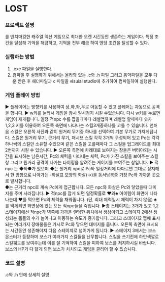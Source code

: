 # LOST
### 프로젝트 설명
<Vampire Survivors>를 벤치마킹한 캐주얼 액션 게임으로 최대한 오랜 시간동안 생존하는 게임이다. 특정 조건을 달성해 기억을 해금하고, 기억을 전부 해금
하여 엔딩 조건을 달성할 수 있다.

### 실행하는 방법 
1. .exe 파일을 실행한다.
2. 컴파일 후 실행하기 위해서는 올라와 있는 .c와 .h 파일 그리고 음악파일을  모두 다운 받은 후 헤더파일과 c 파일을 visuial studio에 추가하여 컴파일하여 실행한다.

### 게임 플레이 방법
  ▶ 플레이어는 방향키를 사용하여 상,하,좌,우로 아동할 수 있고 플레어는 자동으로 공격을 합니다.
  ▶ w키를 눌러서 게임을 잠시 일시정지 시킬 수있습니다. 다시 w키를 누르면 게임이 재개됩니다.
   일정 적npc 수를 잡을때마다 레벨업하며 레벨업 할때마다 숫자 1,2,3 키를 이용하여 오른쪽 측면에 나타나는 스킬3개중하나를 고를 수 있습니다. 
  맨처음 스킬은 오른쪽 사진과 같이 원거리 무기중 하나를 선택하여 기본 무기로 가지게됩니다.
  스킬은 원거리 무기, 근거리 무기, 패시브 스킬 각각 3개씩 구성되어 있고 Pc는 각각 하나씩의 스킬만 소유할 수있으며 같은 스킬을 고를때마다 그 스킬을 업그레이드를 최대 2번까지 시킬 수 있습니다.
  ▶ 오른쪽 측면에 차례대로 보여지는 창들은 버텨야되는 시간을 표시하는 남은시간, Pc의 체력을 나타내는 체력,
  Pc가 가진 스킬을 보여주는 스킬창 그리고 원거리 공격이 나가는 타이밍을 알려주는 게이지를 보여주는 창입니다.
  ▶ 적npc 는 ◆와●가 있으며 ◆는 원거리 npc로 Pc와 일정거리에 다다르면 그대로 정지해서 한 방향으로 나아가는 -화살표 모양의 화살(→)을 동서남북중 가장 Pc와 가까운 곳으로 발사합니다.  
  ●는 근거리 npc로 계속 Pc에게 접근합니다. 모든 npc와 화살은 Pc와 닿았을때 대미지를 주며 사라집니다.
  ▶ 적npc를 잡게 되면 일정확률로 ♥와♣ 아이템이 화면에 나타나는데 ♥를 먹으면 Pc의 체력을 채워줍니다.
  (단, 최대 체력일시 체력이 차지 않음) ♣를 먹게되면 화면상에 있는 모든 적npc들을 죽입니다.
  ▶총 스테이지는 3개가 있고 1,2 스테이지에선 적npc가 벽쪽에 가까운 랜덤한 위치에서 생성이되고
  스테이지 2에선 생성되는 몹들의 수가 늘어나고 이동하는 속도가 증가합니다. 
  그리고 스테이지2 맵에 표시되는 여러가지 장애물들은 가시로 Pc와 닿으면 대미지를 줍니다. 
  오른쪽 측면에 표시되는 시간동안 생존해야지 다음 스테이지로 넘어가게 됩니다.
  ▶ 스테이지 3에서는 보스 몬스터가 등장하며 보스가 여러가지 스킬들을 난무합니다. 
  스킬을 쓰기전에 하얀색깔로 스킬궤도를 보여주는데 이를 잘 기억하여 스킬을 피하여 보스를 처지하시길 바랍니다.  
  보스의 HP가 다 닳게 되면 보스가 처치되고 게임을 클리어 할 수 있습니다.
### 코드 설명
  .c와 .h 안에 상세히 설명
